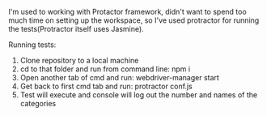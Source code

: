I'm used to working with Protactor framework, didn't want to spend too much time on setting up the workspace, so I've used protractor for running the tests(Protractor itself uses Jasmine).

Running tests:
1. Clone repository to a local machine
2. cd to that folder and run from command line: npm i
3. Open another tab of cmd and run: webdriver-manager start
4. Get back to first cmd tab and run: protractor conf.js
5. Test will execute and console will log out the number and names of the categories
